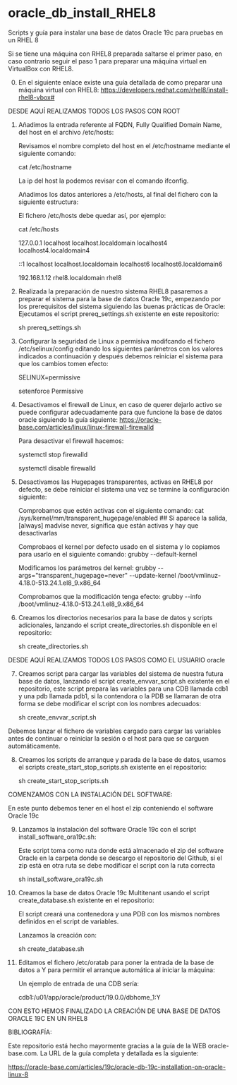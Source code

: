 # oracle_db_install_RHEL8
Scripts y guía para instalar una base de datos Oracle 19c para pruebas en un RHEL 8

Si se tiene una máquina con RHEL8 preparada saltarse el primer paso, en caso contrario seguir el paso 1 para preparar una máquina virtual en VirtualBox con RHEL8.

0. En el siguiente enlace existe una guía detallada de como preparar una máquina virtual con RHEL8:
   https://developers.redhat.com/rhel8/install-rhel8-vbox#

DESDE AQUÍ REALIZAMOS TODOS LOS PASOS CON ROOT

1. Añadimos la entrada referente al FQDN, Fully Qualified Domain Name, del host en el archivo /etc/hosts:

   Revisamos el nombre completo del host en el /etc/hostname mediante el siguiente comando:

   cat /etc/hostname

   La ip del host la podemos revisar con el comando ifconfig.

   Añadimos los datos anteriores a /etc/hosts, al final del fichero con la siguiente estructura:

   <IP-address>  <fully-qualified-machine-name>  <machine-name>

   El fichero /etc/hosts debe quedar así, por ejemplo:

   cat /etc/hosts
   
   127.0.0.1   localhost localhost.localdomain localhost4 localhost4.localdomain4
   
   ::1         localhost localhost.localdomain localhost6 localhost6.localdomain6

   192.168.1.12 rhel8.localdomain rhel8

2. Realizada la preparación de nuestro sistema RHEL8 pasaremos a preparar el sistema para la base de datos Oracle 19c, empezando por los prerequisitos del sistema siguiendo las buenas prácticas de Oracle:
   Ejecutamos el script prereq_settings.sh existente en este repositorio:

   sh prereq_settings.sh

3. Configurar la seguridad de Linux a permisiva modifcando el fichero /etc/selinux/config editando los siguientes parámetros con los valores indicados a continuación y después debemos reiniciar el sistema para que los cambios tomen efecto:

   SELINUX=permissive

   setenforce Permissive

4. Desactivamos el firewall de Linux, en caso de querer dejarlo activo se puede configurar adecuadamente para que funcione la base de datos oracle siguiendo la guía siguiente:
   https://oracle-base.com/articles/linux/linux-firewall-firewalld

   Para desactivar el firewall hacemos:

   systemctl stop firewalld

   systemctl disable firewalld

5. Desactivamos las Hugepages transparentes, activas en RHEL8 por defecto, se debe reiniciar el sistema una vez se termine la configuración siguiente:

   Comprobamos que estén activas con el siguiente comando:
   cat /sys/kernel/mm/transparent_hugepage/enabled ## Si aparece la salida, [always] madvise never, significa que están activas y hay que desactivarlas

   Comprobaos el kernel por defecto usado en el sistema y lo copiamos para usarlo en el siguiente comando:
   grubby --default-kernel

   Modificamos los parámetros del kernel:
   grubby --args="transparent_hugepage=never" --update-kernel /boot/vmlinuz-4.18.0-513.24.1.el8_9.x86_64

   Comprobamos que la modificación tenga efecto:
   grubby --info /boot/vmlinuz-4.18.0-513.24.1.el8_9.x86_64

6. Creamos los directorios necesarios para la base de datos y scripts adicionales, lanzando el script create_directories.sh disponible en el repositorio:

   sh create_directories.sh


DESDE AQUÍ REALIZAMOS TODOS LOS PASOS COMO EL USUARIO oracle

7. Creamos script para cargar las variables del sistema de nuestra futura base de datos, lanzando el script create_envvar_script.sh existente en el repositorio, este script prepara las variables para una CDB llamada cdb1 y una pdb llamada pdb1, si la contendora o la PDB se llamaran de otra forma se debe modificar el script con los nombres adecuados:

   sh create_envvar_script.sh

Debemos lanzar el fichero de variables cargado para cargar las variables antes de continuar o reiniciar la sesión o el host para que se carguen automáticamente.

8. Creamos los scripts de arranque y parada de la base de datos, usamos el scripts create_start_stop_scripts.sh existente en el repositorio:

    sh create_start_stop_scripts.sh


COMENZAMOS CON LA INSTALACIÓN DEL SOFTWARE:

En este punto debemos tener en el host el zip conteniendo el software Oracle 19c

9. Lanzamos la instalación del software Oracle 19c con el script install_software_ora19c.sh:

   Este script toma como ruta donde está almacenado el zip del software Oracle en la carpeta donde se descargo el repositorio del Github, si el zip está en otra ruta se debe modificar el script con la ruta correcta

   sh install_software_ora19c.sh

10. Creamos la base de datos Oracle 19c Multitenant usando el script create_database.sh existente en el repositorio:

    El script creará una contenedora y una PDB con los mismos nombres definidos en el script de variables.

    Lanzamos la creación con:

    sh create_database.sh

11. Editamos el fichero /etc/oratab para poner la entrada de la base de datos a Y para permitir el arranque automática al iniciar la máquina:

    Un ejemplo de entrada de una CDB sería:

    cdb1:/u01/app/oracle/product/19.0.0/dbhome_1:Y


CON ESTO HEMOS FINALIZADO LA CREACIÓN DE UNA BASE DE DATOS ORACLE 19C EN UN RHEL8

BIBLIOGRAFÍA:

Este repositorio está hecho mayormente gracias a la guía de la WEB oracle-base.com. La URL de la guía completa y detallada es la siguiente:

https://oracle-base.com/articles/19c/oracle-db-19c-installation-on-oracle-linux-8
